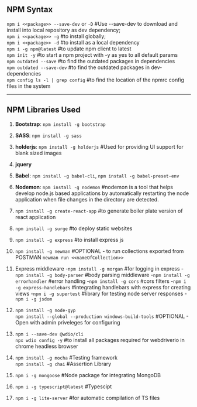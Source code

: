## NPM Syntax

`npm i <<package>> --save-dev` or `-D` #Use --save-dev to download and install into local repository as dev dependency;  
`npm i <<package>> -g` #to install globally;  
`npm i <<package>> -d` #to install as a local dependency  
`npm i -g npm@latest` #to update npm client to latest  
`npm init -y` #to start a npm project with -y as yes to all default params  
`npm outdated --save` #to find the outdated packages in dependencies  
`npm outdated --save-dev` #to find the outdated packages in dev-dependencies  
`npm config ls -l | grep config` #to find the location of the npmrc config files in the system  


---


## NPM Libraries Used

1. **Bootstrap**: `npm install -g bootstrap`
2. **SASS**: `npm install -g sass`
3. **holderjs**: `npm install -g holderjs` #Used for providing UI support for blank sized images
4. **jquery**
5. **Babel**: `npm install -g babel-cli`, `npm install -g babel-preset-env`
6. **Nodemon**: `npm install -g nodemon` #nodemon is a tool that helps develop node.js based applications by automatically restarting the node application when file changes in the directory are detected.
7. `npm install -g create-react-app` #to generate boiler plate version of react application
8. `npm install -g surge` #to deploy static websites
9. `npm install -g express` #to install express js
10. `npm install -g newman` #OPTIONAL - to run collections exported from POSTMAN
 `newman run <<nameOfCollection>>`

11. Express middleware
    -`npm install -g morgan` #for logging in express
    -`npm install -g body-parser` #body parsing middleware
    -`npm install -g errorhandler` #error handling
    -`npm install -g cors` #cors filters
    -`npm i -g express-handlebars` #integrating handlebars with express for creating views
    -`npm i -g supertest` #library for testing node server responses
    -`npm i -g jsdom`
12. `npm install -g node-gyp`  
`npm install --global --production windows-build-tools` #OPTIONAL - Open with admin priveleges for configuring
13. `npm i --save-dev @wdio/cli`  
`npx wdio config -y` #to install all packages required for webdriverio in chrome headless browser
14. `npm install -g mocha` #Testing framework  
    `npm install -g chai` #Assertion Library
15. `npm i -g mongoose` #Node package for integrating MongoDB
15. `npm i -g typescript@latest` #Typescipt
16. `npm i -g lite-server` #for automatic compilation of TS files